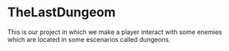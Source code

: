 # TheLastDungeom
This is our project in which we make a player interact with some enemies which are located in some escenarios called dungeons.
